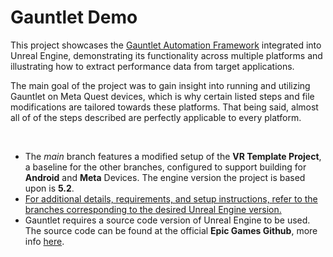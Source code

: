 # Gauntlet Demo

This project showcases the [Gauntlet Automation Framework](https://dev.epicgames.com/documentation/en-us/unreal-engine/gauntlet-automation-framework-overview-in-unreal-engine?application_version=5.2) integrated into Unreal Engine, demonstrating its functionality across multiple platforms and illustrating how to extract performance data from target applications. 

The main goal of the project was to gain insight into running and utilizing Gauntlet on Meta Quest devices, which is why certain listed steps and file modifications are tailored towards these platforms. That being said, almost all of of the steps described are perfectly applicable to every platform.

</br>

- The *main* branch features a modified setup of the **VR Template Project**, a baseline for the other branches, configured to support building for **Android** and **Meta** Devices. The engine version the project is based upon is **5.2**.
- <ins>For additional details, requirements, and setup instructions, refer to the branches corresponding to the desired Unreal Engine version. </ins>
- Gauntlet requires a source code version of Unreal Engine to be used. The source code can be found at the official **Epic Games Github**, more info [here](https://github.com/EpicGames/Signup).